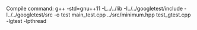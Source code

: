 Compile command:
	g++ -std=gnu++11 -L../../lib -I../../googletest/include -I../../googletest/src -o test main_test.cpp ../src/minimum.hpp test_gtest.cpp -lgtest -lpthread
